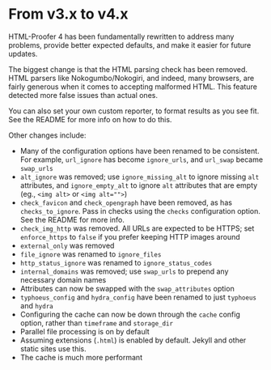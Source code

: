 # From v3.x to v4.x

HTML-Proofer 4 has been fundamentally rewritten to address many problems, provide better expected defaults, and make it easier for future updates.

The biggest change is that the HTML parsing check has been removed. HTML parsers like Nokogumbo/Nokogiri, and indeed, many browsers, are fairly generous when it comes to accepting malformed HTML. This feature detected more false issues than actual ones.

You can also set your own custom reporter, to format results as you see fit. See the README for more info on how to do this.

Other changes include:

* Many of the configuration options have been renamed to be consistent. For example, `url_ignore` has become `ignore_urls`, and `url_swap` became `swap_urls`
* `alt_ignore` was removed; use `ignore_missing_alt` to ignore missing `alt` attributes, and `ignore_empty_alt` to ignore `alt` attributes that are empty (eg., `<img alt>` or `<img alt="">`)
* `check_favicon` and `check_opengraph` have been removed, as has `checks_to_ignore`. Pass in checks using the `checks` configuration option. See the README for more info.
* `check_img_http` was removed. All URLs are expected to be HTTPS; set `enforce_https` to `false` if you prefer keeping HTTP images around
* `external_only` was removed
* `file_ignore` was renamed to `ignore_files`
* `http_status_ignore` was renamed to `ignore_status_codes`
* `internal_domains` was removed; use `swap_urls` to prepend any necessary domain names
* Attributes can now be swapped with the `swap_attributes` option
* `typhoeus_config` and `hydra_config` have been renamed to just `typhoeus` and `hydra`
* Configuring the cache can now be down through the `cache` config option, rather than `timeframe` and `storage_dir`
* Parallel file processing is on by default
* Assuming extensions (`.html`) is enabled by default. Jekyll and other static sites use this.
* The cache is much more performant
